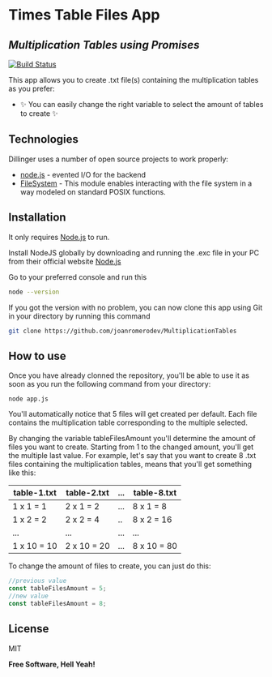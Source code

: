 # Times Table Files App

## _Multiplication Tables using Promises_

[![Build Status](https://travis-ci.org/joemccann/dillinger.svg?branch=master)](https://github.com/joanromerodev/MultiplicationTables)

This app allows you to create .txt file(s) containing the multiplication tables as you prefer:

- ✨ You can easily change the right variable to select the amount of tables to create ✨

## Technologies

Dillinger uses a number of open source projects to work properly:

- [node.js](https://nodejs.org/en) - evented I/O for the backend
- [FileSystem](https://nodejs.org/dist/latest-v18.x/docs/api/fs.html) - This module enables interacting with the file system in a way modeled on standard POSIX functions.

## Installation

It only requires [Node.js](https://nodejs.org/) to run.

Install NodeJS globally by downloading and running the .exc file in your PC from their official website [Node.js](https://nodejs.org/en)

Go to your preferred console and run this

```sh
node --version
```

If you got the version with no problem, you can now clone this app using Git in your directory by running this command

```sh
git clone https://github.com/joanromerodev/MultiplicationTables
```

## How to use

Once you have already clonned the repository, you'll be able to use it as soon as you run the following command from your directory:

```
node app.js
```

You'll automatically notice that 5 files will get created per default. Each file contains the multiplication table corresponding to the multiple selected.

By changing the variable tableFilesAmount you'll determine the amount of files you want to create. Starting from 1 to the changed amount, you'll get the multiple last value. For example, let's say that you want to create 8 .txt files containing the multiplication tables, means that you'll get something like this:

| table-1.txt | table-2.txt | ... | table-8.txt |
| ----------- | ----------- | --- | ----------- |
| 1 x 1 = 1   | 2 x 1 = 2   | ... | 8 x 1 = 8   |
| 1 x 2 = 2   | 2 x 2 = 4   | ..  | 8 x 2 = 16  |
| ...         | ...         | ... | ...         |
| 1 x 10 = 10 | 2 x 10 = 20 | ... | 8 x 10 = 80 |

To change the amount of files to create, you can just do this:

```js
//previous value
const tableFilesAmount = 5;
//new value
const tableFilesAmount = 8;
```

## License

MIT

**Free Software, Hell Yeah!**
